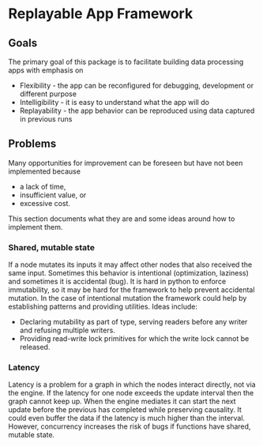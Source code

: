 # Replayable App Framework

## Goals
The primary goal of this package is to facilitate building data processing apps with emphasis on
* Flexibility - the app can be reconfigured for debugging, development or different purpose
* Intelligibility - it is easy to understand what the app will do
* Replayability - the app behavior can be reproduced using data captured in previous runs

## Problems
Many opportunities for improvement can be foreseen but have not been implemented because
* a lack of time,
* insufficient value, or
* excessive cost.

This section documents what they are and some ideas around how to implement them.

### Shared, mutable state
If a node mutates its inputs it may affect other nodes that also received the same input.
Sometimes this behavior is intentional (optimization, laziness) and sometimes it is accidental (bug).
It is hard in python to enforce immutability, so it may be hard for the framework to help prevent accidental mutation.
In the case of intentional mutation the framework could help by establishing patterns and providing utilities.
Ideas include:
* Declaring mutability as part of type, serving readers before any writer and refusing multiple writers.
* Providing read-write lock primitives for which the write lock cannot be released.

### Latency
Latency is a problem for a graph in which the nodes interact directly, not via the engine.
If the latency for one node exceeds the update interval then the graph cannot keep up.
When the engine mediates it can start the next update before the previous has completed while preserving causality.
It could even buffer the data if the latency is much higher than the interval.
However, concurrency increases the risk of bugs if functions have shared, mutable state.
